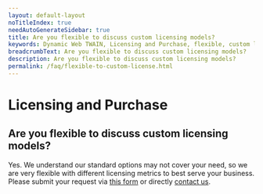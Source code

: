```yaml
---
layout: default-layout
noTitleIndex: true
needAutoGenerateSidebar: true
title: Are you flexible to discuss custom licensing models?
keywords: Dynamic Web TWAIN, Licensing and Purchase, flexible, custom licensing
breadcrumbText: Are you flexible to discuss custom licensing models?
description: Are you flexible to discuss custom licensing models?
permalink: /faq/flexible-to-custom-license.html
---
```


# Licensing and Purchase

## Are you flexible to discuss custom licensing models?

Yes. We understand our standard options may not cover your need, so we are very flexible with different licensing metrics to best serve your business. Please submit your request via <a href="https://www.dynamsoft.com/store/dynamic-web-twain/" target="_blank">this form</a> or directly <a href="https://www.dynamsoft.com/contact/" target="_blank">contact us</a>.
